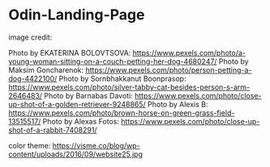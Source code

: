# Odin-Landing-Page

image credit:

Photo by EKATERINA BOLOVTSOVA: https://www.pexels.com/photo/a-young-woman-sitting-on-a-couch-petting-her-dog-4680247/
Photo by Maksim Goncharenok: https://www.pexels.com/photo/person-petting-a-dog-4422100/
Photo by Sornbhakkanut Boonprasop: https://www.pexels.com/photo/silver-tabby-cat-besides-person-s-arm-2646483/
Photo by Barnabas Davoti: https://www.pexels.com/photo/close-up-shot-of-a-golden-retriever-9248865/
Photo by Alexis B: https://www.pexels.com/photo/brown-horse-on-green-grass-field-13515517/
Photo by Alexas Fotos: https://www.pexels.com/photo/close-up-shot-of-a-rabbit-7408291/

color theme: https://visme.co/blog/wp-content/uploads/2016/09/website25.jpg